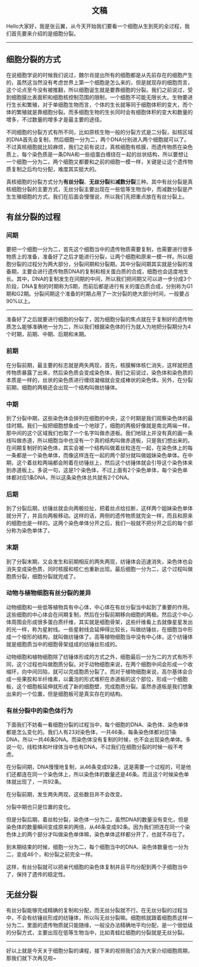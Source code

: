 <h2 align = "center">文稿</h2>

Hello大家好，我是张云翼，从今天开始我们要看一个细胞从生到死的全过程，我们首先要来介绍的是细胞分裂。

---

## 细胞分裂的方式

在说细胞学说的时候我们说过，魏尔肖提出所有的细胞都是从先前存在的细胞产生的，虽然这当然没有考虑世界上第一个细胞是怎么来的，但是就现存的细胞而言，这个论点至今没有被推翻，所以细胞诞生就是要靠细胞的分裂。我们之前说过，受到细胞膜比表面积和细胞核控制范围的限制，一个细胞不可能无限长大。生物要进行生长和繁殖，对于单细胞生物而言，个体的生长就等同于细胞体积的变大，而个体的繁殖就是靠细胞分裂。而多细胞生物的生长同时会有细胞体积的变大和数量的增多，不过数量的增多才是最主要的途径。

不同细胞的分裂方式有所不同，比如原核生物一般的分裂方式是二分裂，拟核区域的DNA首先会复制，然后细胞一分为二，两个DNA分别进入两个细胞就可以了。不过真核细胞就比较麻烦，我们之前有说过，真核细胞有核膜，而遗传物质在染色质上，每个染色质是一条DNA和一些组蛋白缠绕在一起的丝状结构，所以要想让一个细胞一分为二，两个细胞又都要和之前的细胞一模一样，关键是让这个遗传物质复制之后均匀分配，难度其实挺大的。

真核细胞的分裂方式分为**有丝分裂**、**无丝分裂**和**减数分裂**三种。其中有丝分裂是真核细胞分裂的主要方式，无丝分裂主要出现在一些低等生物当中，而减数分裂是产生生殖细胞的方式，我们在后面会慢慢说，所以我们先把重点放在有丝分裂上。

## 有丝分裂的过程

### 间期

要把一个细胞一分为二，首先这个细胞当中的遗传物质需要复制，也需要进行很多物质上的准备，准备好了之后才能进行分裂，让两个细胞和原来一模一样。所以细胞分裂的过程分为两大部分，分裂间期和分裂期。其中分裂间期其实就是分裂的准备期，主要会进行遗传物质DNA的复制和相关蛋白质的合成，细胞也会适度地生长。其中，DNA的复制发生在间期的中间，所以我们把间期又可以进一步分成3个阶段，DNA复制的时期称为S期，而前后都是进行有关的蛋白质合成，分别称为G1期和G2期。分裂间期这个准备的时期占用了一次分裂的绝大部分时间，一般要占90%以上。

---

准备好了之后就要进行细胞的分裂了，因为细胞分裂的焦点就在于复制好的遗传物质怎么能够准确地一分为二，所以我们根据染色体的行为就人为地把分裂期分为4个时期，前期、中期、后期和末期。

### 前期

在分裂前期，最主要的标志就是两失两现，首先，核膜解体核仁消失，这样就把遗传物质暴露了出来，然后染色质会变成染色体，我们之前说过，染色体和染色质的本质是一样的，丝状的染色质进行缠绕凝缩就会变成棒状的染色体。另外，在分裂前期，细胞的两极还会出现一个结构叫做纺锤体。

### 中期

到了分裂中期，这些染色体会排列在细胞的中央，这个时期是我们观察染色体的最佳时期。我们一般把细胞想象成一个地球了，细胞的两极好像就是南北两端一样，那中间的这个区域我们也取了一个名字叫做赤道板。我们地球上并没有真的画一条线叫做赤道，所以细胞当中也没有一个真的结构叫做赤道板，只是我们想出来的。在间期复制好的染色体，其实会被一个结构叫做着丝粒连在一起，在染色体上的每一条都是一个染色单体，而像这样连在一起的两个部分就叫做姐妹染色单体。在中期，这个着丝粒两端都会附着在纺锤丝上，然后这个纺锤体就会引导这个染色体来到赤道板上。多说一句，这是1个染色体，不过上面有2个染色单体，每个染色单体都对应1条DNA，所以这条染色体总共就有2个DNA。

### 后期

到了分裂后期，纺锤丝就会向两极拉扯，把着丝点给拉断，这样两个姐妹染色单体就分开了，并且向两极移动。这样的话，两侧的遗传物质就完全一样，而且和原来的细胞也是一样的。这两个染色单体分开之后，我们一般就不把分开之后的每个部分称为染色单体了。

### 末期

到了分裂末期，又会发生和前期相反的两失两现，纺锤体会迅速消失，染色体也会消失变成染色质，同时核膜和核仁也重新出现。最后细胞一分为二，这个过程叫做胞质分裂，细胞分裂就完成了。

### 动物与植物细胞有丝分裂的差异

动物细胞和一些低等植物具有中心体，中心体在有丝分裂当中起到了重要的作用。这些细胞的中心体会在间期复制，然后在分裂前期移向细胞的两极。然后这个中心体周围会形成很多蛋白质纤维，其实就是细胞骨架，这些纤维看上去就像星星发出的光一样，称为星射线。一些星射线会延伸得比较长，叫做纺锤丝，在细胞当中形成一个梭形的结构，就叫做纺锤体了。高等植物细胞当中没有中心体，这个纺锤体就是细胞质当中的细胞骨架组成的纺锤丝形成的。

动物细胞和植物细胞除了纺锤体形成的方式之外，细胞最后一分为二的方式有所不同，这个过程也叫做胞质分裂。对于动物细胞来说，在两个细胞中间会形成一个收缩环，向中间凹陷，就可以完成胞质分裂了。而对于植物细胞来说，高尔基体会合成一些果胶和半纤维素，以囊泡的形式堆积在赤道板的这个部位，形成一个细胞板，这个细胞板延伸就形成了新的细胞壁，完成胞质分裂。虽然赤道板是我们想象出来的一个位置，但是细胞板可是真实存在的结构。

### 有丝分裂中的染色体行为

下面我们不妨看一看细胞分裂的过程当中，每个细胞的DNA、染色体、染色单体都是怎么变化的。我们人有23对染色体，一共46条，每条染色体都对应1条DNA，所以一共46条DNA。而染色体没有复制的时候，也不会出现染色单体。多说一句，线粒体和叶绿体当中也有DNA，不过我们在细胞分裂的时候一般不考虑。

在分裂间期，DNA慢慢地复制，从46条变成92条，这是需要一个过程的，可是他们还都连在同一个染色体上，所以染色体的数量还是46条。而且这个时候染色单体就出现了，一共92条。

在分裂前期，发生两失两现，这些数目并不会改变。

分裂中期也只是位置的变化。

但是分裂后期，着丝粒分裂，染色体一分为二，虽然DNA的数量没有变化，但是染色体的数量瞬间变成原来的两倍，从46条变成92条。因为我们把连在同一个染色体上的两个部分才叫做染色单体嘛，染色单体这样都分开了，也就不存在了。

到末期结束的时候，细胞一分为二，每个细胞当中的DNA、染色体数量也一分为二，变成46个，和分裂之前完全一样。

这样，有丝分裂就可以把亲代细胞的染色体复制并且平均分配到两个子细胞当中了，保持了遗传的稳定性。

## 无丝分裂

有丝分裂能够完成精确的复制和分配，而无丝分裂就不行。在无丝分裂的过程当中，不会有纺锤丝形成的纺锤体，所以叫无丝分裂嘛。细胞核就跟着细胞质这样一分为二，里面的遗传物质就只能随缘，一般没办法精确地平均分配，是一个很低级的分裂方式，主要出现在低等生物当中，比如青蛙红细胞的分裂就是无丝分裂。

---

好以上就是今天关于细胞分裂的课程，接下来的视频我们会为大家介绍细胞周期，那我们就下次再见啦~

 